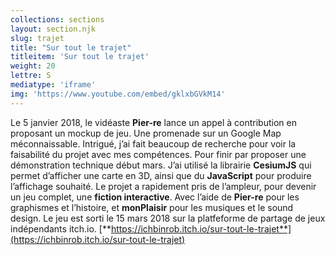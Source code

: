 ```yaml
---
collections: sections
layout: section.njk
slug: trajet
title: "Sur tout le trajet"
titleitem: 'Sur tout le trajet'
weight: 20
lettre: S
mediatype: 'iframe'
img: 'https://www.youtube.com/embed/gklxbGVkM14'
---
```


Le 5 janvier 2018, le vidéaste
**Pier-re** lance un appel à contribution
en proposant un mockup de jeu.
Une promenade sur un Google Map
méconnaissable.
Intrigué, j’ai fait beaucoup de recherche
pour voir la faisabilité du projet
avec mes compétences. Pour finir
par proposer une démonstration
technique début mars. J’ai utilisé
la librairie **CesiumJS** qui permet
d’afficher une carte en 3D, ainsi
que du **JavaScript** pour produire
l’affichage souhaité.
Le projet a rapidement pris de l’ampleur,
pour devenir un jeu complet,
une **fiction interactive**. Avec l’aide
de **Pier-re** pour les graphismes
et l’histoire, et **monPlaisir** pour
les musiques et le sound design.
Le jeu est sorti le 15 mars 2018
sur la platfeforme de partage de jeux
indépendants itch.io.
[**https://ichbinrob.itch.io/sur-tout-le-trajet**](https://ichbinrob.itch.io/sur-tout-le-trajet)
